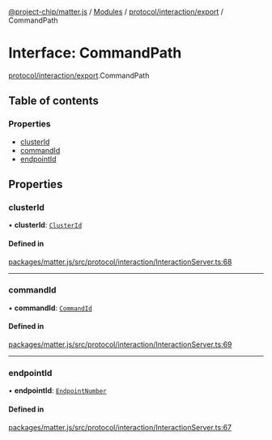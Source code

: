 [@project-chip/matter.js](../README.md) / [Modules](../modules.md) / [protocol/interaction/export](../modules/protocol_interaction_export.md) / CommandPath

# Interface: CommandPath

[protocol/interaction/export](../modules/protocol_interaction_export.md).CommandPath

## Table of contents

### Properties

- [clusterId](protocol_interaction_export.CommandPath.md#clusterid)
- [commandId](protocol_interaction_export.CommandPath.md#commandid)
- [endpointId](protocol_interaction_export.CommandPath.md#endpointid)

## Properties

### clusterId

• **clusterId**: [`ClusterId`](../modules/datatype_export.md#clusterid)

#### Defined in

[packages/matter.js/src/protocol/interaction/InteractionServer.ts:68](https://github.com/project-chip/matter.js/blob/be83914/packages/matter.js/src/protocol/interaction/InteractionServer.ts#L68)

___

### commandId

• **commandId**: [`CommandId`](../modules/datatype_export.md#commandid)

#### Defined in

[packages/matter.js/src/protocol/interaction/InteractionServer.ts:69](https://github.com/project-chip/matter.js/blob/be83914/packages/matter.js/src/protocol/interaction/InteractionServer.ts#L69)

___

### endpointId

• **endpointId**: [`EndpointNumber`](../modules/datatype_export.md#endpointnumber)

#### Defined in

[packages/matter.js/src/protocol/interaction/InteractionServer.ts:67](https://github.com/project-chip/matter.js/blob/be83914/packages/matter.js/src/protocol/interaction/InteractionServer.ts#L67)
